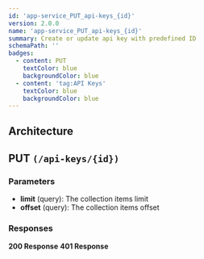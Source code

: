 ```yaml
---
id: 'app-service_PUT_api-keys_{id}'
version: 2.0.0
name: 'app-service_PUT_api-keys_{id}'
summary: Create or update api key with predefined ID
schemaPath: ''
badges:
  - content: PUT
    textColor: blue
    backgroundColor: blue
  - content: 'tag:API Keys'
    textColor: blue
    backgroundColor: blue
---
```

## Architecture
<NodeGraph />



## PUT `(/api-keys/{id})`

### Parameters
- **limit** (query): The collection items limit
- **offset** (query): The collection items offset




### Responses
**200 Response**
<SchemaViewer file="response-200.json" maxHeight="500" id="response-200" />
      **401 Response**
<SchemaViewer file="response-401.json" maxHeight="500" id="response-401" />
